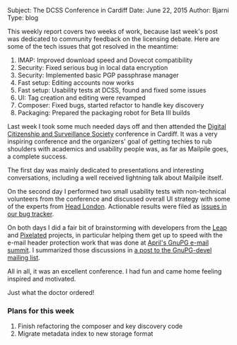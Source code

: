 Subject: The DCSS Conference in Cardiff
Date: June 22, 2015
Author: Bjarni
Type: blog

This weekly report covers two weeks of work, because last week's post was
dedicated to community feedback on the licensing debate. Here are some of
the tech issues that got resolved in the meantime:

1. IMAP: Improved download speed and Dovecot compatibility
2. Security: Fixed serious bug in local data encryption
3. Security: Implemented basic PGP passphrase manager
4. Fast setup: Editing accounts now works
5. Fast setup: Usability tests at DCSS, found and fixed some issues
6. UI: Tag creation and editing were revamped
7. Composer: Fixed bugs, started refactor to handle key discovery
8. Packaging: Prepared the packaging robot for Beta III builds

Last week I took some much needed days off and then attended the [Digital
Citizenship and Surveillance Society](http://www.dcssproject.net/)
conference in Cardiff.  It was a very inspiring conference and the
organizers' goal of getting techies to rub shoulders with academics and
usability people was, as far as Mailpile goes, a complete success.

The first day was mainly dedicated to presentations and interesting
conversations, including a well received lightning talk about Mailpile
itself.

On the second day I performed two small usability tests with non-technical
volunteers from the conference and discussed overall UI strategy with some
of the experts from [Head London](https://www.headlondon.com/). Actionable
results were filed as [issues in our bug
tracker](https://github.com/mailpile/Mailpile/issues).

On both days I did a fair bit of brainstorming with developers from the
[Leap](https://leap.se/) and [Pixelated](https://pixelated-project.org/)
projects, in particular helping them get up to speed with the e-mail header
protection work that was done at [April's GnuPG e-mail
summit](2015-04-20_OpenPGP_Email_Summit.html). I summarized those
discussions in [a post to the GnuPG-devel mailing
list](https://lists.gnupg.org/pipermail/gnupg-devel/2015-June/030036.html).

All in all, it was an excellent conference. I had fun and came home
feeling inspired and motivated.

Just what the doctor ordered!


### Plans for this week

1. Finish refactoring the composer and key discovery code
2. Migrate metadata index to new storage format

